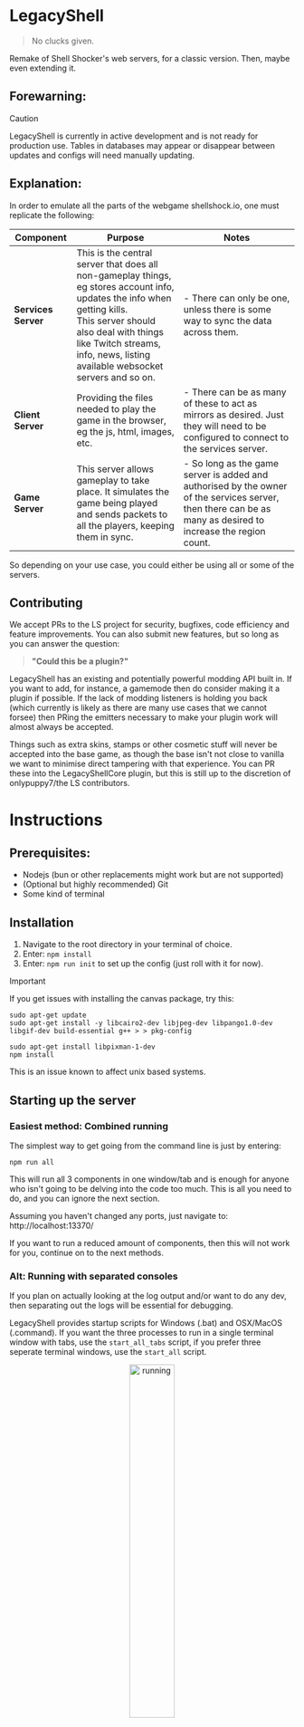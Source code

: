 # LegacyShell
> No clucks given.

Remake of Shell Shocker's web servers, for a classic version. Then, maybe even extending it.

## Forewarning:

> [!CAUTION]  
> LegacyShell is currently in active development and is not ready for production use. Tables in databases may appear or disappear between updates and configs will need manually updating.

## Explanation:
In order to emulate all the parts of the webgame shellshock.io, one must replicate the following:





| **Component** | **Purpose** | **Notes** |
|-------------------------|---------------------------------------------------------------------------------------------------------------------------------------------------------------------------------------------------------------------------------------------------|-------------------------------------------------------------------------------------------------------------------------------------------------------------------|
| **Services Server** | This is the central server that does all non-gameplay things, eg stores account info, updates the info when getting kills.<br>This server should also deal with things like Twitch streams, info, news, listing available websocket servers and so on.| - There can only be one, unless there is some way to sync the data across them.|
| **Client Server** | Providing the files needed to play the game in the browser, eg the js, html, images, etc.|- There can be as many of these to act as mirrors as desired. Just they will need to be configured to connect to the services server.|
| **Game Server** | This server allows gameplay to take place. It simulates the game being played and sends packets to all the players, keeping them in sync.|- So long as the game server is added and authorised by the owner of the services server, then there can be as many as desired to increase the region count.|

So depending on your use case, you could either be using all or some of the servers.

## Contributing

We accept PRs to the LS project for security, bugfixes, code efficiency and feature improvements. You can also submit new features, but so long as you can answer the question:

> **"Could this be a plugin?"**

LegacyShell has an existing and potentially powerful modding API built in. If you want to add, for instance, a gamemode then do consider making it a plugin if possible. If the lack of modding listeners is holding you back (which currently is likely as there are many use cases that we cannot forsee) then PRing the emitters necessary to make your plugin work will almost always be accepted.

Things such as extra skins, stamps or other cosmetic stuff will never be accepted into the base game, as though the base isn't not close to vanilla we want to minimise direct tampering with that experience. You can PR these into the LegacyShellCore plugin, but this is still up to the discretion of onlypuppy7/the LS contributors.

# Instructions

## Prerequisites:
- Nodejs (bun or other replacements might work but are not supported)
- (Optional but highly recommended) Git
- Some kind of terminal

## Installation
1. Navigate to the root directory in your terminal of choice.
2. Enter: `npm install`
3. Enter: `npm run init` to set up the config (just roll with it for now).

> [!IMPORTANT]  
> If you get issues with installing the canvas package, try this:
> 
> ```
> sudo apt-get update
> sudo apt-get install -y libcairo2-dev libjpeg-dev libpango1.0-dev libgif-dev build-essential g++ > > pkg-config
> 
> sudo apt-get install libpixman-1-dev
> npm install
> ```
> 
> This is an issue known to affect unix based systems.

## Starting up the server

### Easiest method: Combined running

The simplest way to get going from the command line is just by entering:

`npm run all`

This will run all 3 components in one window/tab and is enough for anyone who isn't going to be delving into the code too much. This is all you need to do, and you can ignore the next section.

Assuming you haven't changed any ports, just navigate to: http://localhost:13370/

If you want to run a reduced amount of components, then this will not work for you, continue on to the next methods.

### Alt: Running with separated consoles

If you plan on actually looking at the log output and/or want to do any dev, then separating out the logs will be essential for debugging. 

LegacyShell provides startup scripts for Windows (.bat) and OSX/MacOS (.command). If you want the three processes to run in a single terminal window with tabs, use the `start_all_tabs` script, if you prefer three seperate terminal windows, use the `start_all` script.

<center>
<img src="./src/running.png" alt="running" width="40%">

<i>Example of using tabs. Clearly the superior method.</i>
</center>

### Alt: Manually starting the servers

If you are on a different platform such as Linux, or you prefer to start everything completely manually, run the following commands with three different terminal windows in the project's root folder:

- `npm run client`
- `npm run services`
- `npm run game`

For each, on Windows/MacOS there are also script files which can be executed by clicking.

There isn't any order for the execution, and all components will wait for each other to be initialised.

Personally I'd recommend combining this with something like tmux. This is how I operate the production instances.

> [!NOTE]  
> These commands and scripts will launch the server in a custom wrapper, designed to make keeping track of everything easy and configurable. It will restart in case of crashes, schedule daily restarts, log to files, automatically pull, restart upon updating and send logs to a Discord webhook (all dependent on config). To modify it's settings, modify the `perpetual_all.yaml`, config found in `/store/config/`.

# Navigating the database
The LegacyShellData.db database in /server-services/store houses most critical information.

> [!TIP]  
> These tags provide information about the function of the table:
> 
> (USER-EDITABLE) indicates that the table is *INTENDED* to be edited 
> 
> (SYS-EDITABLE) indicates that the table is *NOT DESIGNED* to be edited, but can still be edited if you know what you're doing
> 
> (SYS-READONLY) indicates that the table is *NOT INTENDED* to be edited, and doing so will have **no effect**, they can be **ignored and overwritten** by LegacyShell processes.

Here is a breakdown of the tables:

| **Table** | **"Tag"** | **Description** | **Notes** |
|-----------|-----------------|-------------------------------------------------------------------------------------------------------------------------------------------------------------------------------------------------------------------------------------------------------------------------------------|-------------------------------------------------------------------------------------------------------------------------------------------------------------------|
|**codes**|USER-EDITABLE|This table holds all item/egg codes that can be used.<br>To add codes, open the database in a SQL editor and add a row; a random code should be automatically generated. You can then edit other information as desired.<br>Once a code is completely used, it does not get deleted. Instead it stays be able to alert players that the code has been used up.|Codes may contain item(s), eggs, or both.<br>Codes may be set to be used multiple times, however can only be redeemed once per account.|
|**game_servers**|USER-EDITABLE|This table holds all authorised game servers.<br>To add an authorised game server, open the database in a SQL editor and add a row; a random auth code should be automatically generated. You can then edit other information as desired (name).<br>Rate limits are bypassed and sensitive operations are allowed to those with one.|Be cautious about who you give auth codes to, as one has the potential to ruin the integrity of your database (by flooding with kills and stuff).|
|**ip_requests**|SYS-EDITABLE|This table holds records about IPs in regard to ratelimit functions.|IPs are only stored until their timeout expires.|
|**items**|USER-EDITABLE|This table holds records about all the items that the game recognises.<br>Providing that the correct models are present, here you can either change minor settings (such as price and if they should appear in the shop), or you can add new items entirely.||
|**maps**|SYS-READONLY|This table holds records about the maps that the game recognises.<br>**You cannot directly edit this table**.<br>It is generated from the json files in /server-services/src/maps and it is intended to instead modify those files.<br>The json files in that directory are directly compatible with those exported from the Shell Shockers map editor.|To add maps, add jsons to the src folder or leverage a plugin (see LegacyShellCore)|
|**sessions**|SYS-EDITABLE|This table holds records about sessions and their associated ips and account ids.|This is not a very interesting table to look at.|
|**users**|SYS-EDITABLE|This table holds records about all registered accounts for the services server instance. You can change things like egg counts and inventories.||

# Models
egg.babylon contains hats and egg/hand models
